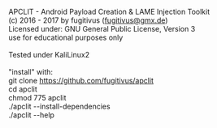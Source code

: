  APCLIT - Android Payload Creation & LAME Injection Toolkit  <br>
 (c) 2016 - 2017 by fugitivus (fugitivus@gmx.de)         <br>
 Licensed under: GNU General Public License, Version 3 <br>
 use for educational purposes only                <br>
<br>
Tested under KaliLinux2<br>
<br>
"install" with:<br>
git clone https://github.com/fugitivus/apclit<br>
cd apclit<br>
chmod 775 apclit<br>
./apclit --install-dependencies<br>
./apclit --help<br>
